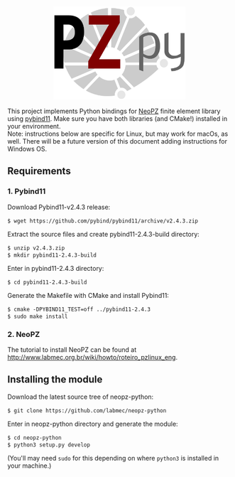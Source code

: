 <p align="center"> 
    <img src="https://github.com/labmec/neopz-python/blob/master/graphics/pzpy_logo.svg" data-canonical-src="https://github.com/labmec/neopz-python/blob/master/graphics/pzpy_logo.svg" width="297" height="210" />

</p>

This project implements Python bindings for [NeoPZ](https://github.com/labmec/neopz) finite element library using [pybind11](https://github.com/pybind/pybind11).
Make sure you have both libraries (and CMake!) installed in your environment.
<br>Note: instructions below are specific for Linux, but may work for macOs, as well. There will be a future version of this
document adding instructions for Windows OS.

## Requirements

### 1. Pybind11
Download Pybind11-v2.4.3 release:
```
$ wget https://github.com/pybind/pybind11/archive/v2.4.3.zip
```
Extract the source files and create pybind11-2.4.3-build directory:
```
$ unzip v2.4.3.zip
$ mkdir pybind11-2.4.3-build
```
Enter in pybind11-2.4.3 directory:
```
$ cd pybind11-2.4.3-build
```
Generate the Makefile with CMake and install Pybind11:
```
$ cmake -DPYBIND11_TEST=off ../pybind11-2.4.3
$ sudo make install
```

### 2. NeoPZ

The tutorial to install NeoPZ can be found at http://www.labmec.org.br/wiki/howto/roteiro_pzlinux_eng. 

## Installing the module

Download the latest source tree of neopz-python:
```
$ git clone https://github.com/labmec/neopz-python
```
Enter in neopz-python directory and generate the module:
```
$ cd neopz-python
$ python3 setup.py develop
```
(You'll may need `sudo` for this depending on where `python3` is installed in your machine.)
